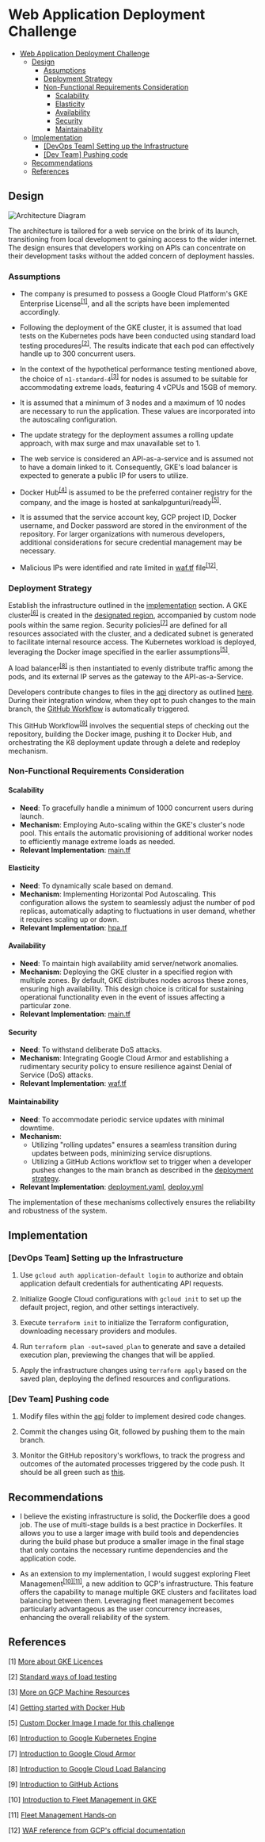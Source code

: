 # Web Application Deployment Challenge
- [Web Application Deployment Challenge](#web-application-deployment-challenge)
  - [Design](#design)
    - [Assumptions](#assumptions)
    - [Deployment Strategy](#deployment-strategy)
    - [Non-Functional Requirements Consideration](#non-functional-requirements-consideration)
      - [Scalability](#scalability)
      - [Elasticity](#elasticity)
      - [Availability](#availability)
      - [Security](#security)
      - [Maintainability](#maintainability)
  - [Implementation](#implementation)
    - [\[DevOps Team\] Setting up the Infrastructure](#devops-team-setting-up-the-infrastructure)
    - [\[Dev Team\] Pushing code](#dev-team-pushing-code)
  - [Recommendations](#recommendations)
  - [References](#references)

## Design
![Architecture Diagram](assets/deployment_diagram.png)

The architecture is tailored for a web service on the brink of its launch, transitioning from local development to gaining access to the wider internet. The design ensures that developers working on APIs can concentrate on their development tasks without the added concern of deployment hassles.

### Assumptions
- The company is presumed to possess a Google Cloud Platform's GKE Enterprise License<sup>[[1]](#1)</sup>, and all the scripts have been implemented accordingly.
  
- Following the deployment of the GKE cluster, it is assumed that load tests on the Kubernetes pods have been conducted using standard load testing procedures<sup>[[2]](#2)</sup>. The results indicate that each pod can effectively handle up to 300 concurrent users.

- In the context of the hypothetical performance testing mentioned above, the choice of `n1-standard-4`<sup>[[3]](#3)</sup> for nodes is assumed to be suitable for accommodating extreme loads, featuring 4 vCPUs and 15GB of memory.

- It is assumed that a minimum of 3 nodes and a maximum of 10 nodes are necessary to run the application. These values are incorporated into the autoscaling configuration.

- The update strategy for the deployment assumes a rolling update approach, with max surge and max unavailable set to 1.

- The web service is considered an API-as-a-service and is assumed not to have a domain linked to it. Consequently, GKE's load balancer is expected to generate a public IP for users to utilize.

- Docker Hub<sup>[[4]](#4)</sup> is assumed to be the preferred container registry for the company, and the image is hosted at sankalpgunturi/ready<sup>[[5]](#5)</sup>.

- It is assumed that the service account key, GCP project ID, Docker username, and Docker password are stored in the environment of the repository. For larger organizations with numerous developers, additional considerations for secure credential management may be necessary.

- Malicious IPs were identified and rate limited in [waf.tf](waf.tf) file<sup>[[12]](#12)</sup>.

### Deployment Strategy

Establish the infrastructure outlined in the [implementation](#devops-team-setting-up-the-infrastructure) section. A GKE cluster<sup>[[6]](#6)</sup> is created in the [designated region](terraform.tfvars#L2), accompanied by custom node pools within the same region. Security policies<sup>[[7]](#7)</sup> are defined for all resources associated with the cluster, and a dedicated subnet is generated to facilitate internal resource access. The Kubernetes workload is deployed, leveraging the Docker image specified in the earlier assumptions<sup>[[5]](#5)</sup>.

A load balancer<sup>[[8]](#8)</sup> is then instantiated to evenly distribute traffic among the pods, and its external IP serves as the gateway to the API-as-a-Service. 

Developers contribute changes to files in the [api](api) directory as outlined [here](#dev-team-pushing-code). During their integration window, when they opt to push changes to the main branch, the [GitHub Workflow](.github/workflows/deploy.yml) is automatically triggered.

This GitHub Workflow<sup>[[9]](#9)</sup> involves the sequential steps of checking out the repository, building the Docker image, pushing it to Docker Hub, and orchestrating the K8 deployment update through a delete and redeploy mechanism.

### Non-Functional Requirements Consideration
#### Scalability
- **Need**: To gracefully handle a minimum of 1000 concurrent users during launch.
- **Mechanism**: Employing Auto-scaling within the GKE's cluster's node pool. This entails the automatic provisioning of additional worker nodes to efficiently manage extreme loads as needed.
- **Relevant Implementation**: [main.tf](main.tf#L37)

#### Elasticity
- **Need**: To dynamically scale based on demand.
- **Mechanism**: Implementing Horizontal Pod Autoscaling. This configuration allows the system to seamlessly adjust the number of pod replicas, automatically adapting to fluctuations in user demand, whether it requires scaling up or down.
- **Relevant Implementation**: [hpa.tf](hpa.tf)

#### Availability
- **Need**: To maintain high availability amid server/network anomalies.
- **Mechanism**: Deploying the GKE cluster in a specified region with multiple zones. By default, GKE distributes nodes across these zones, ensuring high availability. This design choice is critical for sustaining operational functionality even in the event of issues affecting a particular zone.
- **Relevant Implementation**: [main.tf](main.tf#L17)

#### Security
- **Need**: To withstand deliberate DoS attacks.
- **Mechanism**: Integrating Google Cloud Armor and establishing a rudimentary security policy to ensure resilience against Denial of Service (DoS) attacks.
- **Relevant Implementation**: [waf.tf](waf.tf#L6)

#### Maintainability
- **Need**: To accommodate periodic service updates with minimal downtime.
- **Mechanism**: 
  - Utilizing "rolling updates" ensures a seamless transition during updates between pods, minimizing service disruptions.
  - Utilizing a GitHub Actions workflow set to trigger when a developer pushes changes to the main branch as described in the [deployment strategy](#deployment-strategy).
- **Relevant Implementation**: [deployment.yaml](infra/deployment.yaml#L23), [deploy.yml](.github/workflows/deploy.yml)

The implementation of these mechanisms collectively ensures the reliability and robustness of the system.


## Implementation

### [DevOps Team] Setting up the Infrastructure
1. Use `gcloud auth application-default login` to authorize and obtain application default credentials for authenticating API requests.

2. Initialize Google Cloud configurations with `gcloud init` to set up the default project, region, and other settings interactively.

3. Execute `terraform init` to initialize the Terraform configuration, downloading necessary providers and modules.

4. Run `terraform plan -out=saved_plan` to generate and save a detailed execution plan, previewing the changes that will be applied.

5. Apply the infrastructure changes using `terraform apply` based on the saved plan, deploying the defined resources and configurations.

### [Dev Team] Pushing code
1. Modify files within the [api](api) folder to implement desired code changes.

2. Commit the changes using Git, followed by pushing them to the main branch.

3. Monitor the GitHub repository's workflows, to track the progress and outcomes of the automated processes triggered by the code push. It should be all green such as [this](https://github.com/sankalpgunturi/web-application-deployment/actions/runs/7015415535/job/19084704630).


## Recommendations
- I believe the existing infrastructure is solid, the Dockerfile does a good job. The use of multi-stage builds is a best practice in Dockerfiles. It allows you to use a larger image with build tools and dependencies during the build phase but produce a smaller image in the final stage that only contains the necessary runtime dependencies and the application code. 

- As an extension to my implementation, I would suggest exploring Fleet Management<sup>[[10]](#10)</sup><sup>[[11]](#11)</sup>, a new addition to GCP's infrastructure. This feature offers the capability to manage multiple GKE clusters and facilitates load balancing between them. Leveraging fleet management becomes particularly advantageous as the user concurrency increases, enhancing the overall reliability of the system.

## References
<a id="1">[1]</a> [More about GKE Licences](https://cloud.google.com/kubernetes-engine/pricing)

<a id="2">[2]</a> [Standard ways of load testing](https://speedscale.com/blog/kubernetes-load-testing/)

<a id="3">[3]</a> [More on GCP Machine Resources](https://cloud.google.com/compute/docs/machine-resource)

<a id="4">[4]</a> [Getting started with Docker Hub](https://docs.docker.com/get-started/)

<a id="5">[5]</a> [Custom Docker Image I made for this challenge](https://hub.docker.com/repository/docker/sankalpgunturi/ready/general)

<a id="6">[6]</a> [Introduction to Google Kubernetes Engine](https://cloud.google.com/kubernetes-engine/?hl=en)

<a id="7">[7]</a> [Introduction to Google Cloud Armor](https://cloud.google.com/security/products/armor?hl=en)

<a id="8">[8]</a> [Introduction to Google Cloud Load Balancing](https://cloud.google.com/load-balancing?hl=en)

<a id="9">[9]</a> [Introduction to GitHub Actions](https://docs.github.com/en/actions)

<a id="10">[10]</a> [Introduction to Fleet Management in GKE](https://cloud.google.com/anthos/fleet-management/docs/fleet-concepts)

<a id="11">[11]</a> [Fleet Management Hands-on](https://cloud.google.com/anthos/fleet-management/docs/register/gke)

<a id="12">[12]</a> [WAF reference from GCP's official documentation](https://github.com/GoogleCloudPlatform/terraform-google-cloud-armor/blob/c2322be179326f4bd7a23c22f8a2c37db6b68ed9/examples/security-policy-all/main.tf#L100)